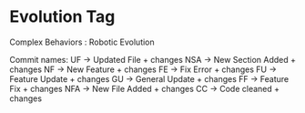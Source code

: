 # Evolution Tag
Complex Behaviors : Robotic Evolution

Commit names:
UF -> Updated File + changes 
NSA -> New Section Added + changes
NF -> New Feature + changes
FE -> Fix Error + changes
FU -> Feature Update + changes
GU -> General Update + changes
FF -> Feature Fix + changes
NFA -> New File Added + changes
CC -> Code cleaned + changes  